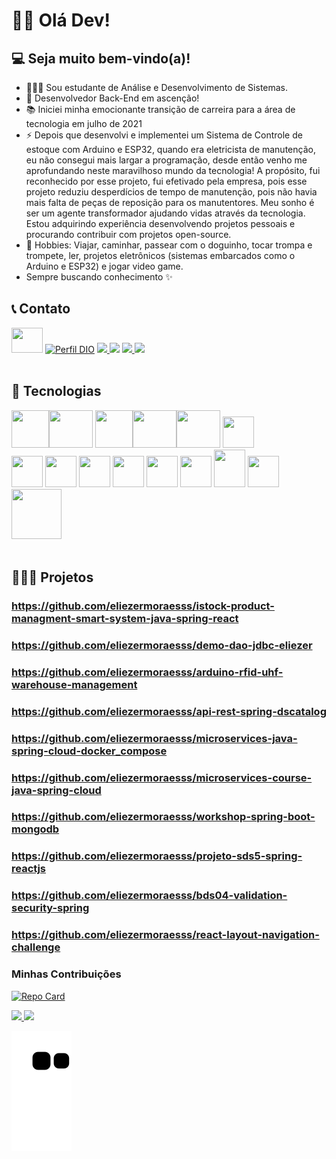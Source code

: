 # 👋🏼 Olá Dev!
## 💻 Seja muito bem-vindo(a)!

- 👨🏼‍💻 Sou estudante de Análise e Desenvolvimento de Sistemas. <br>
- 🎯 Desenvolvedor Back-End em ascenção! <br>
- 📚 Iniciei minha emocionante transição de carreira para a área de tecnologia em julho de 2021 <br>
- ⚡ Depois que desenvolvi e implementei um Sistema de Controle de estoque com Arduino e ESP32, quando era eletricista de manutenção, eu não consegui mais largar a programação, desde então venho me aprofundando neste maravilhoso mundo da tecnologia! A propósito, fui reconhecido por esse projeto, fui efetivado pela empresa, pois esse projeto reduziu desperdícios de tempo de manutenção, pois não havia mais falta de peças de reposição para os manutentores.
Meu sonho é ser um agente transformador ajudando vidas através da tecnologia.
Estou adquirindo experiência desenvolvendo projetos pessoais e procurando contribuir com projetos open-source.
- 🎺 Hobbies: Viajar, caminhar, passear com o doguinho, tocar trompa e trompete, ler, projetos eletrônicos (sistemas embarcados como o Arduino e ESP32) e jogar video game.
- Sempre buscando conhecimento ✨

## 📞 Contato

<a href="https://www.linkedin.com/in/eliezer-moraes-silva-80b68010b/"><img height="40" width="50" src="https://cdn.jsdelivr.net/gh/devicons/devicon/icons/linkedin/linkedin-original.svg" /></a>
[![Perfil DIO](https://img.shields.io/badge/-Meu%20Perfil%20na%20DIO-30A3DC?style=for-the-badge)](https://web.dio.me/users/eliezer_moraes)
<a href="https://wa.me/5519981374137" alt="WhatsApp" target="_blank"> <img src="https://img.shields.io/badge/WhatsApp-25D366?style=for-the-badge&logo=whatsapp&logoColor=white"/> </a>
[<img src="https://img.shields.io/badge/Telegram-2CA5E0?style=for-the-badge&logo=telegram&logoColor=white" />](https://t.me/eliezermoraes)
<a href="mailto:eliezer.moraes@outlook.com?subject=Hello Mr. Eliezer Moraes silva" target="_blank"> <img src="https://img.shields.io/badge/Microsoft_Outlook-0078D4?style=for-the-badge&logo=microsoft-outlook&logoColor=white"/> </a>
<a href="mailto:eliezer.ingproj@gmail.com?subject=Hello Mr. Eliezer" target="_blank"> <img src="https://img.shields.io/badge/Gmail-D14836?style=for-the-badge&logo=gmail&logoColor=white"/> </a>
<br> <br>

## 🧰 Tecnologias

<img height="60" width="60" src="https://cdn.jsdelivr.net/gh/devicons/devicon/icons/java/java-original-wordmark.svg" /><img height="60" width="70" src="https://cdn.jsdelivr.net/gh/devicons/devicon/icons/spring/spring-original-wordmark.svg" />
          <img height="60" width="60" src="https://cdn.jsdelivr.net/gh/devicons/devicon/icons/oracle/oracle-original.svg" /><img height="60" width="70" src="https://cdn.jsdelivr.net/gh/devicons/devicon/icons/postgresql/postgresql-original.svg" /><img height="60" width="70" src="https://cdn.jsdelivr.net/gh/devicons/devicon/icons/mysql/mysql-original-wordmark.svg" />
            <img height="50" width="50" src="https://cdn.jsdelivr.net/gh/devicons/devicon/icons/mongodb/mongodb-original-wordmark.svg" /><br>
            <img height="50" width="50" src="https://cdn.jsdelivr.net/gh/devicons/devicon/icons/html5/html5-original.svg" />
            <img height="50" width="50" src="https://cdn.jsdelivr.net/gh/devicons/devicon/icons/css3/css3-original.svg" />
            <img height="50" width="50" src="https://cdn.jsdelivr.net/gh/devicons/devicon/icons/javascript/javascript-original.svg" />
            <img height="50" width="50" src="https://cdn.jsdelivr.net/gh/devicons/devicon/icons/bootstrap/bootstrap-original.svg" />
            <img height="50" width="50" src="https://cdn.jsdelivr.net/gh/devicons/devicon/icons/react/react-original-wordmark.svg" />
            <img height="50" width="50" src="https://cdn.jsdelivr.net/gh/devicons/devicon/icons/docker/docker-original.svg" />
            <img height="60" width="50" src="https://cdn.jsdelivr.net/gh/devicons/devicon/icons/amazonwebservices/amazonwebservices-plain-wordmark.svg" />
            <img height="50" width="50" src="https://cdn.jsdelivr.net/gh/devicons/devicon/icons/arduino/arduino-original-wordmark.svg" /><img height="80" width="80" src="https://cdn.jsdelivr.net/gh/devicons/devicon/icons/linux/linux-original.svg" />
<br> <br>

## 👨🏼‍💻 Projetos

### https://github.com/eliezermoraesss/istock-product-managment-smart-system-java-spring-react
### https://github.com/eliezermoraesss/demo-dao-jdbc-eliezer
### https://github.com/eliezermoraesss/arduino-rfid-uhf-warehouse-management
### https://github.com/eliezermoraesss/api-rest-spring-dscatalog
### https://github.com/eliezermoraesss/microservices-java-spring-cloud-docker_compose
### https://github.com/eliezermoraesss/microservices-course-java-spring-cloud
### https://github.com/eliezermoraesss/workshop-spring-boot-mongodb
### https://github.com/eliezermoraesss/projeto-sds5-spring-reactjs
### https://github.com/eliezermoraesss/bds04-validation-security-spring
### https://github.com/eliezermoraesss/react-layout-navigation-challenge

### Minhas Contribuições

[![Repo Card](https://github-readme-stats.vercel.app/api/pin/?username=eliezermoraesss&repo=dio-lab-open-source&bg_color=000&border_color=30A3DC&show_icons=true&icon_color=30A3DC&title_color=E94D5F&text_color=FFF)](https://github.com/eliezermoraesss/dio-lab-open-source)     

<div>
<a href="https://github.com/eliezermoraesss">
<img height="180em" src="https://github-readme-stats.vercel.app/api/top-langs/?username=eliezermoraesss&layout=compact&langs_count=7&theme=dracula"/>
<img height="180em" src="https://github-readme-stats.vercel.app/api?username=eliezermoraesss&show_icons=true&theme=dracula&include_all_commits=true&count_private=true"/>
</div>
  
  ![Snake animation](https://github.com/eliezermoraesss/eliezermoraesss/blob/output/github-contribution-grid-snake.svg)<br><br>
  
